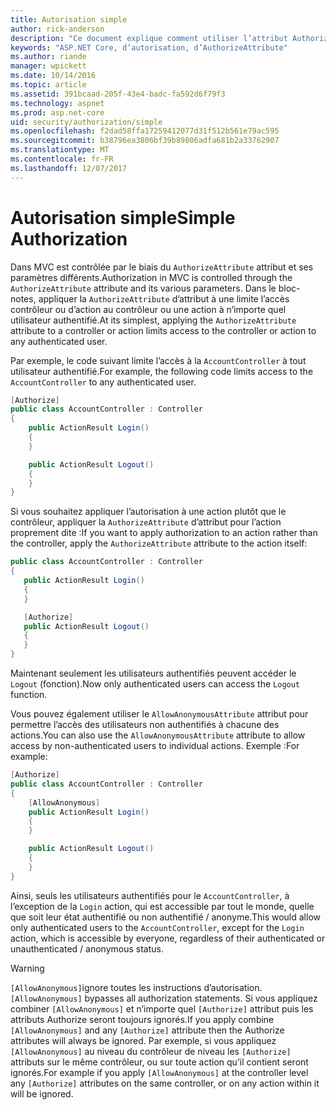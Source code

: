 ```yaml
---
title: Autorisation simple
author: rick-anderson
description: "Ce document explique comment utiliser l’attribut Authorize pour restreindre l’accès aux actions et les contrôleurs ASP.NET Core."
keywords: "ASP.NET Core, d’autorisation, d’AuthorizeAttribute"
ms.author: riande
manager: wpickett
ms.date: 10/14/2016
ms.topic: article
ms.assetid: 391bcaad-205f-43e4-badc-fa592d6f79f3
ms.technology: aspnet
ms.prod: asp.net-core
uid: security/authorization/simple
ms.openlocfilehash: f2dad58ffa17259412077d31f512b561e79ac595
ms.sourcegitcommit: b38796ea3806bf39b89806adfa681b2a33762907
ms.translationtype: MT
ms.contentlocale: fr-FR
ms.lasthandoff: 12/07/2017
---
```

# <a name="simple-authorization"></a><span data-ttu-id="404c8-104">Autorisation simple</span><span class="sxs-lookup"><span data-stu-id="404c8-104">Simple Authorization</span></span>

<a name="security-authorization-simple"></a>

<span data-ttu-id="404c8-105">Dans MVC est contrôlée par le biais du `AuthorizeAttribute` attribut et ses paramètres différents.</span><span class="sxs-lookup"><span data-stu-id="404c8-105">Authorization in MVC is controlled through the `AuthorizeAttribute` attribute and its various parameters.</span></span> <span data-ttu-id="404c8-106">Dans le bloc-notes, appliquer la `AuthorizeAttribute` d’attribut à une limite l’accès contrôleur ou d’action au contrôleur ou une action à n’importe quel utilisateur authentifié.</span><span class="sxs-lookup"><span data-stu-id="404c8-106">At its simplest, applying the `AuthorizeAttribute` attribute to a controller or action limits access to the controller or action to any authenticated user.</span></span>

<span data-ttu-id="404c8-107">Par exemple, le code suivant limite l’accès à la `AccountController` à tout utilisateur authentifié.</span><span class="sxs-lookup"><span data-stu-id="404c8-107">For example, the following code limits access to the `AccountController` to any authenticated user.</span></span>

```csharp
[Authorize]
public class AccountController : Controller
{
    public ActionResult Login()
    {
    }

    public ActionResult Logout()
    {
    }
}
```

<span data-ttu-id="404c8-108">Si vous souhaitez appliquer l’autorisation à une action plutôt que le contrôleur, appliquer la `AuthorizeAttribute` d’attribut pour l’action proprement dite :</span><span class="sxs-lookup"><span data-stu-id="404c8-108">If you want to apply authorization to an action rather than the controller, apply the `AuthorizeAttribute` attribute to the action itself:</span></span>

```csharp
public class AccountController : Controller
{
   public ActionResult Login()
   {
   }

   [Authorize]
   public ActionResult Logout()
   {
   }
}
```

<span data-ttu-id="404c8-109">Maintenant seulement les utilisateurs authentifiés peuvent accéder le `Logout` (fonction).</span><span class="sxs-lookup"><span data-stu-id="404c8-109">Now only authenticated users can access the `Logout` function.</span></span>

<span data-ttu-id="404c8-110">Vous pouvez également utiliser le `AllowAnonymousAttribute` attribut pour permettre l’accès des utilisateurs non authentifiés à chacune des actions.</span><span class="sxs-lookup"><span data-stu-id="404c8-110">You can also use the `AllowAnonymousAttribute` attribute to allow access by non-authenticated users to individual actions.</span></span> <span data-ttu-id="404c8-111">Exemple :</span><span class="sxs-lookup"><span data-stu-id="404c8-111">For example:</span></span>

```csharp
[Authorize]
public class AccountController : Controller
{
    [AllowAnonymous]
    public ActionResult Login()
    {
    }

    public ActionResult Logout()
    {
    }
}
```

<span data-ttu-id="404c8-112">Ainsi, seuls les utilisateurs authentifiés pour le `AccountController`, à l’exception de la `Login` action, qui est accessible par tout le monde, quelle que soit leur état authentifié ou non authentifié / anonyme.</span><span class="sxs-lookup"><span data-stu-id="404c8-112">This would allow only authenticated users to the `AccountController`, except for the `Login` action, which is accessible by everyone, regardless of their authenticated or unauthenticated / anonymous status.</span></span>

>[!WARNING]
> <span data-ttu-id="404c8-113">`[AllowAnonymous]`ignore toutes les instructions d’autorisation.</span><span class="sxs-lookup"><span data-stu-id="404c8-113">`[AllowAnonymous]` bypasses all authorization statements.</span></span> <span data-ttu-id="404c8-114">Si vous appliquez combiner `[AllowAnonymous]` et n’importe quel `[Authorize]` attribut puis les attributs Authorize seront toujours ignorés.</span><span class="sxs-lookup"><span data-stu-id="404c8-114">If you apply combine `[AllowAnonymous]` and any `[Authorize]` attribute then the Authorize attributes will always be ignored.</span></span> <span data-ttu-id="404c8-115">Par exemple, si vous appliquez `[AllowAnonymous]` au niveau du contrôleur de niveau les `[Authorize]` attributs sur le même contrôleur, ou sur toute action qu’il contient seront ignorés.</span><span class="sxs-lookup"><span data-stu-id="404c8-115">For example if you apply `[AllowAnonymous]` at the controller level any `[Authorize]` attributes on the same controller, or on any action within it will be ignored.</span></span>
